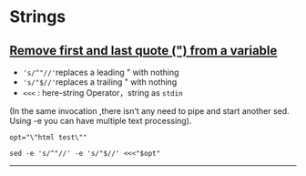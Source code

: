 # Strings 

##  [Remove first and last quote (") from a variable](https://stackoverflow.com/questions/9733338/shell-script-remove-first-and-last-quote-from-a-variable)

- `'s/^"//'`replaces a leading " with nothing
- `'s/"$//'`replaces a trailing " with nothing 
- `<<<` : here-string Operator，string as `stdin`

(In the same invocation ,there isn't any need to pipe and start another sed. 
Using -e you can have multiple text processing).
```tpl
opt="\"html test\""

sed -e 's/^"//' -e 's/"$//' <<<"$opt"
```
---